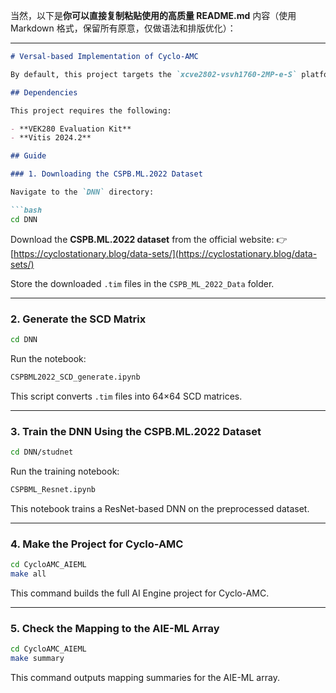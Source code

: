 当然，以下是**你可以直接复制粘贴使用的高质量 README.md** 内容（使用 Markdown 格式，保留所有原意，仅做语法和排版优化）：

---

````markdown
# Versal-based Implementation of Cyclo-AMC

By default, this project targets the `xcve2802-vsvh1760-2MP-e-S` platform for VEK280.

## Dependencies

This project requires the following:

- **VEK280 Evaluation Kit**
- **Vitis 2024.2**

## Guide

### 1. Downloading the CSPB.ML.2022 Dataset

Navigate to the `DNN` directory:

```bash
cd DNN
````

Download the **CSPB.ML.2022 dataset** from the official website:
👉 [https://cyclostationary.blog/data-sets/](https://cyclostationary.blog/data-sets/)

Store the downloaded `.tim` files in the `CSPB_ML_2022_Data` folder.

---

### 2. Generate the SCD Matrix

```bash
cd DNN
```

Run the notebook:

```bash
CSPBML2022_SCD_generate.ipynb
```

This script converts `.tim` files into 64×64 SCD matrices.

---

### 3. Train the DNN Using the CSPB.ML.2022 Dataset

```bash
cd DNN/studnet
```

Run the training notebook:

```bash
CSPBML_Resnet.ipynb
```

This notebook trains a ResNet-based DNN on the preprocessed dataset.

---

### 4. Make the Project for Cyclo-AMC

```bash
cd CycloAMC_AIEML
make all
```

This command builds the full AI Engine project for Cyclo-AMC.

---

### 5. Check the Mapping to the AIE-ML Array

```bash
cd CycloAMC_AIEML
make summary
```

This command outputs mapping summaries for the AIE-ML array.

```
